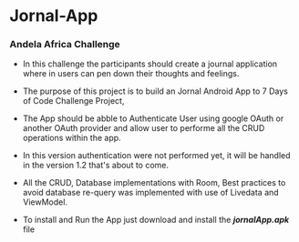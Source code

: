 # Jornal-App

### Andela Africa Challenge

* In this challenge the participants should create a journal application where in users can pen down their thoughts and feelings. 

* The purpose of this project is to build an Jornal Android App to 7 Days of Code Challenge Project,
* The App should be abble to Authenticate User using google OAuth or another OAuth provider and allow user to performe all the CRUD operations within the app.
* In this version authentication were not performed yet, it will be handled in the version 1.2 that's about to come. 

* All the CRUD, Database implementations with Room, Best practices to avoid database re-query was implemented with use of Livedata and ViewModel. 

* To install and Run the App just download and install the ***jornalApp.apk*** file

